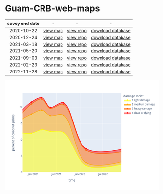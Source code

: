 # Guam-CRB-web-maps

suvey end date | - | - | -
:---: | :---: | :---: | :---:
2020-10-22 | [view map](https://aubreymoore.github.io/new-crb-damage-map) | [view repo](https://github.com/aubreymoore/new-crb-damage-map) | [download database](https://github.com/aubreymoore/new-crb-damage-map/raw/main/original-map/Guam01.db)
2020-12-24 | [view map](https://aubreymoore.github.io/Guam-CRB-damage-map-2020-12/webmap/v1) | [view repo](https://github.com/aubreymoore/Guam-CRB-damage-map-2020-12) | [download database](https://github.com/aubreymoore/Guam-CRB-damage-map-2020-12/raw/main/Guam02.db)
2021-03-18 | [view map](https://aubreymoore.github.io/Guam-CRB-Damage-Map-2021-03) | [view repo](https://github.com/aubreymoore/Guam-CRB-damage-map-2021-03) | [download database](https://github.com/aubreymoore/Guam-CRB-Damage-Map-2021-03/blob/main/Guam03.zip)
2021-05-20 | [view map](https://aubreymoore.github.io/Guam-CRB-Damage-Map-2021-05/webmap) | [view repo](https://github.com/aubreymoore/Guam-CRB-Damage-Map-2021-05) | [download database](https://github.com/aubreymoore/Guam-CRB-Damage-Map-2021-05/raw/main/Guam04.db)
2021-09-03 | [view map](https://aubreymoore.github.io/Guam-CRB-Damage-Map-20021-09/webmap) | [view repo](https://github.com/aubreymoore/Guam-CRB-Damage-Map-20021-09) | [download database](https://github.com/aubreymoore/Guam-CRB-Damage-Map-20021-09/raw/main/crb-damage-2021-09.db)
2022-02-23 | [view map](https://aubreymoore.github.io/Guam-CRB-Damage-Map-2022-02/webmap/#11/13.4483/144.7860) | [view repo](https://github.com/aubreymoore/Guam-CRB-Damage-Map-2022-02) | [download database](https://github.com/aubreymoore/Guam-CRB-Damage-Map-2022-02/raw/main/Guam-CRB-Damage-Map-2022-02.db)
2022-11-28 | [view map](https://aubreymoore.github.io/Guam-CRB-Damage-Map-2022-11/webmap/#11/13.4483/144.7860) | [view repo](https://github.com/aubreymoore/Guam-CRB-Damage-Map-2022-11) | [download database](https://github.com/aubreymoore/Guam-CRB-Damage-Map-2022-11/raw/main/output/Guam07.db)

![plot](timeline-plot/timeline.png)


